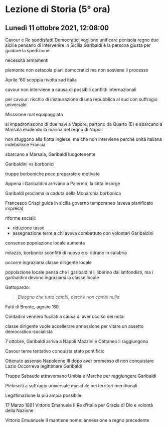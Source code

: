 #  Lezione di Storia (5° ora)
## Lunedì 11 ottobre 2021, 12:08:00

Cavour e Re soddisfatti
Democratici vogliono unificare penisola
regno due sicilie
pensano di intervenire in Sicilia
Garibaldi è la persona giusta per guidare la spedizione


necessità armamenti

piemonte non ostacola piani democratici ma non sostiene il processo

Aprile '60 scoppia rivolta sud italia

cavour non interviene a causa di possibili conflitti internazionali

per cavour: rischio di instaurazione di una repubblica al sud con suffragio universale

Misssione mal equipaggiata

si impadroniscono di due navi a Vapore, partono da Quarto (E) e sbarcano a Marsala eludendo la marina del regno di Napoli

non sfuggono alla flotta inglese, ma che non interviene perchè unità italiana indebolisce Francia 

sbarcano a Marsala, Garibaldi luogotenente

Garibaldini vs borbonici

truppe borboniche poco preparate e motivate

Appena i Garibaldini arrivano a Palermo, la città insorge

Garibaldi proclama la caduta della Monarchia borbonica

Francesco Crispi guida in sicilia governo temporaneo (aveva pianificato impresa)

riforme sociali:
* riduzione tasse
* assegnazione terre a chi aveva combattuto con volontari Garibaldini

consenso popolazione locale aumenta

milazzo, borbonici sconfitti di nuovo e si ritirano in calabria


occorre ingraziarsi classe dirigente locale

popolazione locale pensa che i garibaldini li liberino dai latifondisti, ma i garibaldini devono ingraziarsi la classe locale

Gattopardo:
> _Bisogna che tutto cambi, perchè non cambi nulla_ 

Fatti di Bronte, agosto '60

Contadini vennero fucilati a causa di aver ucciso dei notai

classe dirigente vuole accellerare annessione per vitare un assetto democratico-socialista

7 ottobre, Garibaldi arriva a Napoli
Mazzini e Cattaneo li raggiungono


Cavour teme tentativo conquista stato pontificio

Ottenuto assenso Napoleone III dopo aver promesso di non conquistare Lazio
Occorreva legittimare Garibaldi

Truppe Sabaude attraversano Umbia e Marche per raggiungere Garibaldi


Plebisciti a suffragio  universale maschile nei territori meridionali

Legittimazione la più ampia possibile

17 Marzo 1861 Vittorio Emanuele II Re d'Italia per Grazia di Dio e volontà della Nazione

Vittorio Emuanuele II mantiene nome: annessione a regno precedente
<!--stackedit_data:
eyJoaXN0b3J5IjpbLTkzNzg3MTg5OSwyMDQxMzA5MzQ5LC05Nj
E2ODgzOSwxMjcxMjA0NjAsMTY3MjIwNTg4OCwyMTQyODU3NjU0
LDU4MjQwODA0NCwtNzM0MzQxNDM1XX0=
-->